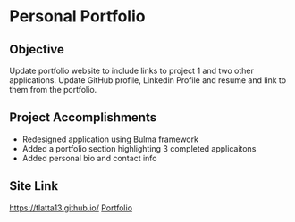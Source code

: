 # Personal Portfolio

## Objective
Update portfolio website to include links to project 1 and two other applications. Update GitHub profile, Linkedin Profile and resume and link to them from the portfolio. 

## Project Accomplishments
* Redesigned application using Bulma framework
* Added a portfolio section highlighting 3 completed applicaitons
* Added personal bio and contact info

## Site Link
https://tlatta13.github.io/
[Portfolio](https://tlatta13.github.io/)